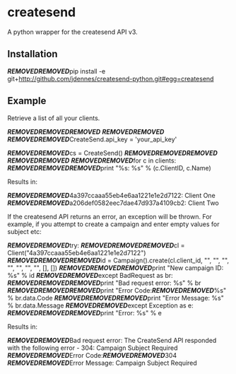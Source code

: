 # createsend

A python wrapper for the createsend API v3.

## Installation

***REMOVED******REMOVED***pip install -e git+http://github.com/jdennes/createsend-python.git#egg=createsend

## Example

Retrieve a list of all your clients.

***REMOVED******REMOVED******REMOVED***
***REMOVED******REMOVED***
***REMOVED******REMOVED***CreateSend.api_key = 'your_api_key'

***REMOVED******REMOVED***cs = CreateSend()
***REMOVED******REMOVED******REMOVED***
***REMOVED******REMOVED***
***REMOVED******REMOVED***for c in clients:
***REMOVED******REMOVED******REMOVED***print "%s: %s" % (c.ClientID, c.Name)

Results in:

***REMOVED******REMOVED***4a397ccaaa55eb4e6aa1221e1e2d7122: Client One
***REMOVED******REMOVED***a206def0582eec7dae47d937a4109cb2: Client Two

If the createsend API returns an error, an exception will be thrown. For example, if you attempt to create a campaign and enter empty values for subject etc:

***REMOVED******REMOVED***try:
***REMOVED******REMOVED******REMOVED***cl = Client("4a397ccaaa55eb4e6aa1221e1e2d7122")
***REMOVED******REMOVED******REMOVED***id = Campaign().create(cl.client_id, "", "", "", "", "", "", "", [], [])
***REMOVED******REMOVED******REMOVED***print "New campaign ID: %s" % id
***REMOVED******REMOVED***except BadRequest as br:
***REMOVED******REMOVED******REMOVED***print "Bad request error: %s" % br
***REMOVED******REMOVED******REMOVED***print "Error Code:***REMOVED******REMOVED***%s" % br.data.Code
***REMOVED******REMOVED******REMOVED***print "Error Message: %s" % br.data.Message
***REMOVED******REMOVED***except Exception as e:
***REMOVED******REMOVED******REMOVED***print "Error: %s" % e

Results in:

***REMOVED******REMOVED***Bad request error: The CreateSend API responded with the following error - 304: Campaign Subject Required
***REMOVED******REMOVED***Error Code:***REMOVED******REMOVED***304
***REMOVED******REMOVED***Error Message: Campaign Subject Required
